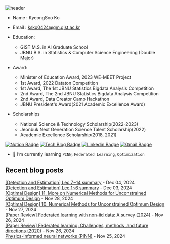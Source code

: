
![header](https://capsule-render.vercel.app/api?type=waving&color=0000FF&height=250&section=header&text=KyeongSoo%20Ko&fontColor=FFFFFF&fontSize=70&fontAlign=50)


- Name : KyeongSoo Ko         
- Email : ksko0424@gm.gist.ac.kr 
- Education:
  - GIST M.S. in AI Graduate School
  - JBNU B.S. in Statistics & Computer Science Engineering (Double Major)

- Award:
  - Minister of Education Award, 2023 WE-MEET Project
  - 1st Award, 2022 Dataton Competition
  - 1st Award, The 1st JBNU Statistics Bigdata Analysis Competition
  - 2nd Award, The 2nd JBNU Statistics Bigdata Analysis Competition
  - 2nd Award, Data Creator Camp Hackathon
  - JBNU President's Award(2021 Academic Excellence Award)

- Scholarships
  - National Science & Technology Scholarship(2022-2023)
  - Jeonbuk Next Generation Science Talent Scholarship(2022)
  - Academic Excellence Scholarship(2018, 2021)


  
<!--
[![solved.ac tier](http://mazassumnida.wtf/api/v2/generate_badge?boj=star77sa)](https://solved.ac/star77sa)
-->

[![Notion Badge](https://img.shields.io/badge/Notion-000000?style=flat-square&title_bg=%235C5F64&logo=Notion&logo_color=%23F0F4F0&link=https://www.notion.so/ksko/Kyeongsoo-Ko-8383246d72ab463daba2b1f49f6486a1?pvs=4)](https://www.notion.so/ksko/Kyeongsoo-Ko-8383246d72ab463daba2b1f49f6486a1?pvs=4)
[![Tech Blog Badge](http://img.shields.io/badge/-Tech%20blog-black?style=flat-square&logo=github&link=https://star77sa.github.io/)](https://star77sa.github.io)
[![Linkedin Badge](https://img.shields.io/badge/-LinkedIn-blue?style=flat-square&logo=Linkedin&logoColor=white&link=https://www.linkedin.com/in/star77sa)](https://www.linkedin.com/in/star77sa)
[![Gmail Badge](https://img.shields.io/badge/Gmail-d14836?style=flat-square&logo=Gmail&logoColor=white&link=mailto:star77sa@gmail.com)](mailto:star77sa@gmail.com)


- 🌱 I’m currently learning `PINN`, `Federated Learning`, `Optimization`

<!--
[![Hits](https://hits.seeyoufarm.com/api/count/incr/badge.svg?url=https%3A%2F%2Fgithub.com%2Fstar77sa&count_bg=%234100EA&title_bg=%23555555&icon=github.svg&icon_color=%23E7E7E7&title=VIEW&edge_flat=false)](https://hits.seeyoufarm.com)
-->

<!--
**star77sa/star77sa** is a ✨ _special_ ✨ repository because its `README.md` (this file) appears on your GitHub profile.

Here are some ideas to get you started:

- 🔭 I’m currently working on ...
- 🌱 I’m currently learning ...
- 👯 I’m looking to collaborate on ...
- 🤔 I’m looking for help with ...
- 💬 Ask me about ...
- 📫 How to reach me: ...
- 😄 Pronouns: ...
- ⚡ Fun fact: ...
-->

## Recent blog posts
[[Detection and Estimation] Lec 7~14 summary](https://star77sa.github.io/posts/Statistics/DetnEst_final_summary.html) - Dec 04, 2024<br>
        [[Detection and Estimation] Lec 1~6 summary](https://star77sa.github.io/posts/Statistics/DetnEst_mid_summary.html) - Dec 03, 2024<br>
        [[Optimal Design] 11. More on Numerical Methods for Unconstrained Optimum Design](https://star77sa.github.io/posts/Optimal_Design/Opt_11.html) - Nov 28, 2024<br>
        [[Optimal Design] 10. Numerical Methods for Unconstrained Optimum Design](https://star77sa.github.io/posts/Optimal_Design/Opt_10.html) - Nov 27, 2024<br>
        [[Paper Review] Federated learning with non-iid data: A survey (2024)](https://star77sa.github.io/posts/Federated_Learning/AFL.html) - Nov 26, 2024<br>
        [[Paper Review] Federated learning: Challenges, methods, and future directions (2020)](https://star77sa.github.io/posts/Federated_Learning/Federated_Learning.html) - Nov 26, 2024<br>
        [Physics-informed neural networks (PINN)](https://star77sa.github.io/posts/PINN/PINN_1.html) - Nov 25, 2024<br>
        